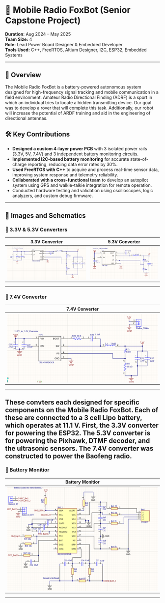 # 📡 Mobile Radio FoxBot (Senior Capstone Project)

**Duration:** Aug 2024 – May 2025  
**Team Size:** 4  
**Role:** Lead Power Board Designer & Embedded Developer  
**Tools Used:** C++, FreeRTOS, Altium Designer, I2C, ESP32, Embedded Systems

---

## 🚀 Overview

The Mobile Radio FoxBot is a battery-powered autonomous system designed for high-frequency signal tracking and mobile communication in a field environment. Amateur Radio Directional Finding (ADRF) is a sport in which an individual tries to locate a hidden transmitting device. Our goal was to develop a rover that will complete this task. Additionally, our robot will increase the potential of ARDF training and aid in the engineering of directional antennas. 


## 🛠️ Key Contributions

- **Designed a custom 4-layer power PCB** with 3 isolated power rails (3.3V, 5V, 7.4V) and 3 independent battery monitoring circuits.
- **Implemented I2C-based battery monitoring** for accurate state-of-charge reporting, reducing data error rates by 30%.
- **Used FreeRTOS with C++** to acquire and process real-time sensor data, improving system response and telemetry reliability.
- **Collaborated with a cross-functional team** to develop an autopilot system using GPS and walkie-talkie integration for remote operation.
- Conducted hardware testing and validation using oscilloscopes, logic analyzers, and custom debug firmware.

---

## 📸 Images and Schematics
### 🔋 3.3V & 5.3V Converters
|3.3V Converter | 5.3V Converter |
|---------------|---------------|
| ![11.1V to 3.3V Converter](./3.3V_Schematic.png)|![11.1V to 5.3V Converter](./5.3V_Schematic.png)|


---

### 🔋 7.4V Converter
|7.4V Converter |
|---------------|
![11.1V to 7.4V Converter](./7.4V_Schematic.png)|

---
These convters each designed for specific components on the Mobile Radio FoxBot. Each of these are connected to a 3 cell Lipo battery, which operates at 11.1 V. First, the 3.3V converter for powering the ESP32. The 5.3V converter is for powering the Pixhawk, DTMF decoder, and the ultrasonic sensors. The 7.4V converter was constructed to power the Baofeng radio.
---

### 🔋 Battery Monitior
|Battery Monitior |
|---------------|
![Battery Monitior](./Battery_Monitor_Schematic.png)|

---

